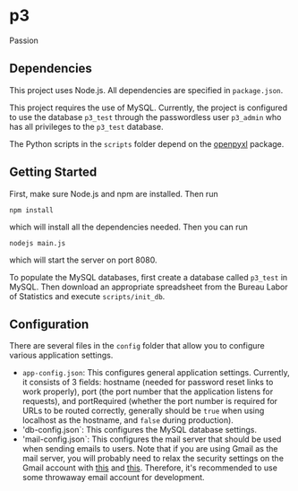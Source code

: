 # p3
Passion

## Dependencies
This project uses Node.js. All dependencies are specified in `package.json`.

This project requires the use of MySQL. Currently, the project is configured to use the database `p3_test` through the passwordless user `p3_admin` who has all privileges to the `p3_test` database.

The Python scripts in the `scripts` folder depend on the [openpyxl](https://openpyxl.readthedocs.org/en/default/index.html) package.

## Getting Started
First, make sure Node.js and npm are installed. Then run

    npm install

which will install all the dependencies needed. Then you can run

    nodejs main.js

which will start the server on port 8080.

To populate the MySQL databases, first create a database called `p3_test` in MySQL. Then download an appropriate spreadsheet from the Bureau Labor of Statistics and execute `scripts/init_db`.

## Configuration

There are several files in the `config` folder that allow you to configure various application settings.

* `app-config.json`: This configures general application settings. Currently, it consists of 3 fields: hostname (needed for password reset links to work properly), port (the port number that the application listens for requests), and portRequired (whether the port number is required for URLs to be routed correctly, generally should be `true` when using localhost as the hostname, and `false` during production).
* 'db-config.json`: This configures the MySQL database settings.
* 'mail-config.json`: This configures the mail server that should be used when sending emails to users. Note that if you are using Gmail as the mail server, you will probably need to relax the security settings on the Gmail account with [this](https://www.google.com/settings/security/lesssecureapps) and [this](https://accounts.google.com/DisplayUnlockCaptcha). Therefore, it's recommended to use some throwaway email account for development.